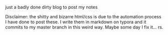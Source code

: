 just a badly done dirty blog to post my notes

Disclaimer: the shitty and bizarre html/css is due to the automation process I have done to post these. I write them in markdown on typora and it commits to my master branch in this weird way. Maybe some day I fix it... rs.
